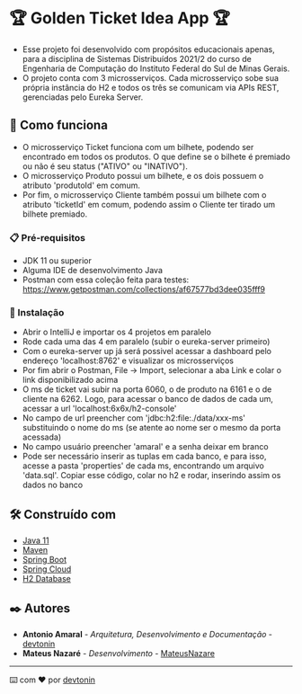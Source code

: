 # 🏆 Golden Ticket Idea App 🏆

- Esse projeto foi desenvolvido com propósitos educacionais apenas, para a disciplina de Sistemas Distribuídos 2021/2 do curso de Engenharia de Computação do Instituto Federal do Sul de Minas Gerais.
- O projeto conta com 3 microsserviços. Cada microsserviço sobe sua própria instância do H2 e todos os três se comunicam via APIs REST, gerenciadas pelo Eureka Server.

## 🚀 Como funciona

- O microsserviço Ticket funciona com um bilhete, podendo ser encontrado em todos os produtos. O que define se o bilhete é premiado ou não é seu status ("ATIVO" ou "INATIVO").
- O microsserviço Produto possui um bilhete, e os dois possuem o atributo 'produtoId' em comum.
- Por fim, o microsserviço Cliente também possui um bilhete com o atributo 'ticketId' em comum, podendo assim o Cliente ter tirado um bilhete premiado.

### 📋 Pré-requisitos

- JDK 11 ou superior
- Alguma IDE de desenvolvimento Java
- Postman com essa coleção feita para testes: https://www.getpostman.com/collections/af67577bd3dee035fff9

### 🔧 Instalação

- Abrir o IntelliJ e importar os 4 projetos em paralelo
- Rode cada uma das 4 em paralelo (subir o eureka-server primeiro)
- Com o eureka-server up já será possivel acessar a dashboard pelo endereço 'localhost:8762' e visualizar os microsserviços
- Por fim abrir o Postman, File -> Import, selecionar a aba Link e colar o link disponibilizado acima
- O ms de ticket vai subir na porta 6060, o de produto na 6161 e o de cliente na 6262. Logo, para acessar o banco de dados de cada um, acessar a url 'localhost:6x6x/h2-console'
- No campo de url preencher com 'jdbc:h2:file:./data/xxx-ms' substituindo o nome do ms (se atente ao nome ser o mesmo da porta acessada)
- No campo usuário preencher 'amaral' e a senha deixar em branco
- Pode ser necessário inserir as tuplas em cada banco, e para isso, acesse a pasta 'properties' de cada ms, encontrando um arquivo 'data.sql'. Copiar esse código, colar no h2 e rodar, inserindo assim os dados no banco

## 🛠️ Construído com

* [Java 11](https://dev.java/)
* [Maven](https://maven.apache.org/)
* [Spring Boot](https://spring.io/projects/spring-boot)
* [Spring Cloud](https://spring.io/projects/spring-cloud)
* [H2 Database](https://www.h2database.com/html/main.html)

## ✒️ Autores

* **Antonio Amaral** - *Arquitetura, Desenvolvimento e Documentação* - [devtonin](https://github.com/devtonin)
* **Mateus Nazaré** - *Desenvolvimento* - [MateusNazare](https://github.com/MateusNazare)

---
⌨️ com ❤️ por [devtonin](https://github.com/devtonin)
